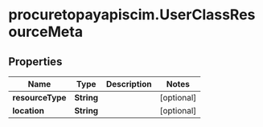 # procuretopayapiscim.UserClassResourceMeta

## Properties

Name | Type | Description | Notes
------------ | ------------- | ------------- | -------------
**resourceType** | **String** |  | [optional] 
**location** | **String** |  | [optional] 


